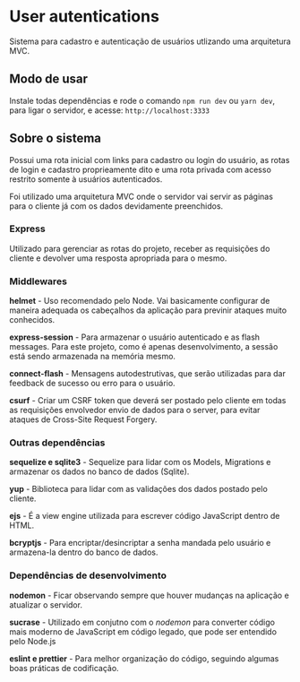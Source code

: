 # User autentications

Sistema para cadastro e autenticação de usuários utlizando uma arquitetura MVC.

## Modo de usar

Instale todas dependências e rode o comando `npm run dev` ou `yarn dev`, para ligar o servidor, e acesse: `http://localhost:3333`

## Sobre o sistema

Possui uma rota inicial com links para cadastro ou login do usuário, as rotas de login e cadastro proprieamente dito e uma rota privada com acesso restrito somente à usuários autenticados.

Foi utilizado uma arquitetura MVC onde o servidor vai servir as páginas para o cliente já com os dados devidamente preenchidos.

### Express

Utilizado para gerenciar as rotas do projeto, receber as requisições do cliente e devolver uma resposta apropriada para o mesmo.

### Middlewares

**helmet** - Uso recomendado pelo Node. Vai basicamente configurar de maneira adequada os cabeçalhos da aplicação para previnir ataques muito conhecidos.

**express-session** - Para armazenar o usuário autenticado e as flash messages. Para este projeto, como é apenas desenvolvimento, a sessão está sendo armazenada na memória mesmo.

**connect-flash** - Mensagens autodestrutivas, que serão utilizadas para dar feedback de sucesso ou erro para o usuário.

**csurf** - Criar um CSRF token que deverá ser postado pelo cliente em todas as requisições envolvedor envio de dados para o server, para evitar ataques de Cross-Site Request Forgery.

### Outras dependências

**sequelize e sqlite3** - Sequelize para lidar com os Models, Migrations e armazenar os dados no banco de dados (Sqlite).

**yup** - Biblioteca para lidar com as validações dos dados postado pelo cliente.

**ejs** - É a view engine utilizada para escrever código JavaScript dentro de HTML.

**bcryptjs** - Para encriptar/desincriptar a senha mandada pelo usuário e armazena-la dentro do banco de dados.

### Dependências de desenvolvimento

**nodemon** - Ficar observando sempre que houver mudanças na aplicação e atualizar o servidor.

**sucrase** - Utilizado em conjutno com o *nodemon* para converter código mais moderno de JavaScript em código legado, que pode ser entendido pelo Node.js

**eslint e prettier** - Para melhor organização do código, seguindo algumas boas práticas de codificação.


